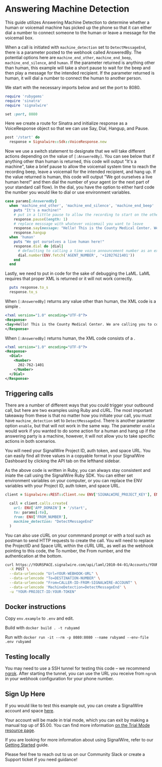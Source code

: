 # Answering Machine Detection
This guide utilizes Answering Machine Detection to determine whether a human or voicemail machine has picked up the phone so that it can either dial a number to connect someone to the human or leave a message for the voicemail box. 

When a call is initiated with `machine_detection` set to `DetectMessageEnd`, there is a parameter posted to the webhook called AnsweredBy. The potential options here are `machine_end_other`, `machine_end_beep`, `machine_end_silence`, and `human`. If the parameter returned is anything other than human, this example will take a short pause to wait for the beep and then play a message for the intended recipient. If the parameter returned is human, it will dial a number to connect the human to another person.

We start with the necessary imports below and set the port to 8080. 

```ruby
require 'rubygems'
require 'sinatra'
require 'signalwire'

set :port, 8080
```

Here we create a route for Sinatra and initialize response as a VoiceResponse object so that we can use Say, Dial, Hangup, and Pause. 


```ruby
post '/start' do
  response = Signalwire::Sdk::VoiceResponse.new
```

Now we use a switch statement to designate that we will take different actions depending on the value of `[:AnsweredBy]`. You can see below that if anything other than human is returned, this code will output "It's a machine", take a brief pause to allow the voicemail system time to reach the recording beep, leave a voicemail for the intended recipient, and hang up. If the value returned is human, this code will output "We got ourselves a live human here!" and then dial the number of your agent (or the next part of your standard call flow). In the dial, you have the option to either hard code the number you would like to dial or use environment variables. 


```ruby
case params[:AnsweredBy]
  when 'machine_end_other', 'machine_end_silence', 'machine_end_beep'
    puts "It's a machine!"
    # put in a little pause to allow the recording to start on the other end
    response.pause(length: 1)
    # replace messsage with whatever voicemail you want to leave
    response.say(message: "Hello! This is the County Medical Center. We are calling you to confirm your doctor appointment. Please call us back as soon as possible.")
    response.hangup
  when 'human'
    puts "We got ourselves a live human here!"
    response.dial do |dial|
      # defaulting to calling a time voice announcement number as an example
      dial.number(ENV.fetch('AGENT_NUMBER', '+12027621401'))
    end
  end
```

Lastly, we need to put in code for the sake of debugging the LaML. LaML requires that proper XML is returned or it will not work correctly. 
```ruby
  puts response.to_s
  response.to_s
```

When `[:AnsweredBy]` returns any value other than human, the XML code is a simple <Say>.  

```xml
<?xml version="1.0" encoding="UTF-8"?>
<Response>
<Say>Hello! This is the County Medical Center. We are calling you to confirm your doctor appointment. Please call us back as soon as possible.</Say>
</Response>
```

When `[:AnsweredBy]` returns human, the XML code consists of a <Dial>. 
```xml
<?xml version="1.0" encoding="UTF-8"?>
<Response>
  <Dial>
    <Number>
      202-762-1401
    </Number>
  </Dial>
</Response>
 ```
  
## Triggering calls
There are a number of different ways that you could trigger your outbound call, but here are two examples using Ruby and cURL. The most important takeaway from these is that no matter how you initiate your call, you must have `machine_detection` set to `DetectMessageEnd`. There is another paramter option `enable`, but that will not work in the same way. The parameter `enable` would work if you wanted to do some action for a human and hang up if the answering party is a machine, however, it will not allow you to take specific actions in both scenarios. 

You will need your SignalWire Project ID, auth token, and space URL. You can easily find all three values in a copyable format in your SignalWire Dashboard by clicking the API tab on the lefthand sidebar. 

As the above code is written in Ruby, you can always stay consistent and iniate the call using the SignalWire Ruby SDK. You can either set environment variables on your computer, or you can replace the ENV variables with your Project ID, auth token, and space URL. 

```ruby
client = Signalwire::REST::Client.new ENV['SIGNALWIRE_PROJECT_KEY'], ENV['SIGNALWIRE_TOKEN'], signalwire_space_url: ENV['SIGNALWIRE_SPACE']

  call = client.calls.create(
    url: ENV['APP_DOMAIN'] + '/start',
    to: params[:to],
    from: ENV['FROM_NUMBER'],
    machine_detection: "DetectMessageEnd"
  )
```

You can also use cURL on your commmand prompt or with a tool such as postman to send HTTP requests to create the call. You will need to replace the ProjectID and Space URL within the cURL URL, as well as the webhook pointing to this code, the To number, the From number, and the authentication at the bottom. 


```bash
curl https://YOURSPACE.signalwire.com/api/laml/2010-04-01/Accounts/YOUR-PROJECT-ID/Calls.json \
  -X POST \
  --data-urlencode "Url=YOUR-WEBHOOK-URL" \
  --data-urlencode "To=DESTINATION-NUMBER" \
  --data-urlencode "From=CALLER-ID-FROM-SIGNALWIRE-ACCOUNT" \
  --data-urlencode 'MachineDetection=DetectMessageEnd' \
  -u "YOUR-PROJECT-ID:YOUR-TOKEN"
```

## Docker instructions

Copy `env.example` to `.env` and edit.

Build with `docker build . -t rubyamd`

Run with `docker run -it --rm -p 8080:8080 --name rubyamd --env-file .env rubyamd`


## Testing locally

You may need to use a SSH tunnel for testing this code – we recommend [ngrok](https://ngrok.com/). After starting the tunnel, you can use the URL you receive from `ngrok` in your webhook configuration for your phone number.

## Sign Up Here

If you would like to test this example out, you can create a SignalWire account and space [here](https://m.signalwire.com/signups/new?s=1).

Your account will be made in trial mode, which you can exit by making a manual top up of $5.00. You can find more information [on the Trial Mode resource page](https://signalwire.com/resources/getting-started/trial-mode).

If you are looking for more information about using SignalWire, refer to our [Getting Started](https://signalwire.com/resources/getting-started/signalwire-101) guide.

Please feel free to reach out to us on our Community Slack or create a Support ticket if you need guidance!
